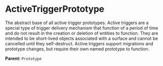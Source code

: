 # ActiveTriggerPrototype

The abstract base of all active trigger prototypes. Active triggers are a special type of trigger delivery mechanism that function of a period of time and do not result in the creation or deletion of entities to function. They are intended to be short-lived objects associated with a surface and cannot be cancelled until they self-destruct. Active triggers support migrations and prototype changes, but require their own named prototype to function.

**Parent:** `Prototype`

